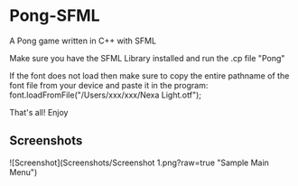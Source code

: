 # Pong-SFML
A Pong game written in C++ with SFML

Make sure you have the SFML Library installed and run the .cp file "Pong"

If the font does not load then make sure to copy the entire pathname of the font file from your device and paste it in the program: font.loadFromFile("/Users/xxx/xxx/Nexa Light.otf");


That's all! Enjoy

## Screenshots

![Screenshot](Screenshots/Screenshot 1.png?raw=true "Sample Main Menu")
